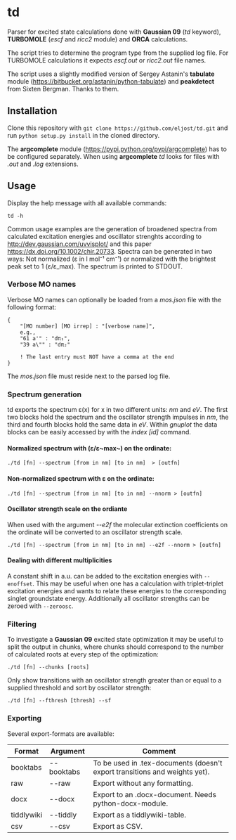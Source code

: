 # td

Parser for excited state calculations done with **Gaussian 09** (*td* keyword), **TURBOMOLE** (*escf* and *ricc2* module) and **ORCA** calculations.

The script tries to determine the program type from the supplied log file. For TURBOMOLE
calculations it expects *escf.out* or *ricc2.out* file names.

The script uses a slightly modified version of Sergey Astanin's **tabulate** module (https://bitbucket.org/astanin/python-tabulate) and **peakdetect** from Sixten Bergman. Thanks to them.

## Installation
Clone this repository with ``git clone https://github.com/eljost/td.git`` and run
``python setup.py install`` in the cloned directory.

The **argcomplete** module (https://pypi.python.org/pypi/argcomplete) has to be configured separately. When using **argcomplete** *td* looks for files with *.out* and *.log* extensions.

## Usage
Display the help message with all available commands:

	td -h

Common usage examples are the generation of broadened spectra from calculated excitation energies and oscillator strenghts according to http://dev.gaussian.com/uvvisplot/ and this paper https://dx.doi.org/10.1002/chir.20733. Spectra can be generated in two ways: Not normalized (ε in l mol⁻¹ cm⁻¹) or normalized with the brightest  peak set to 1 (ε/ε_max). The spectrum is printed to STDOUT.

### Verbose MO names 
Verbose MO names can optionally be loaded from a *mos.json* file with the following format:

	{
		"[MO number] [MO irrep] : "[verbose name]",
		e.g.,
		"61 a'" : "dπ₁",
		"39 a\"" : "dπ₂"
		
		! The last entry must NOT have a comma at the end
	}

The *mos.json* file must reside next to the parsed log file.

### Spectrum generation

td exports the spectrum ε(x) for x in two different units: *nm* and *eV*. The first two blocks hold the spectrum and the oscillator strength impulses in *nm*, the third and fourth blocks hold the same data in *eV*. Within *gnuplot* the data blocks can be easily accessed by with the *index [id]* command.

#### Normalized spectrum with (ε/ε~max~) on the ordinate:

	./td [fn] --spectrum [from in nm] [to in nm]  > [outfn]
	
#### Non-normalized spectrum with ε on the ordinate:

	./td [fn] --spectrum [from in nm] [to in nm] --nnorm > [outfn]
	
#### Oscillator strength scale on the ordiante
When used with the argument  *\-\-e2f* the molecular extinction coefficients on the ordinate will be converted to an oscillator strength scale.

	./td [fn] --spectrum [from in nm] [to in nm] --e2f --nnorm > [outfn]
	
#### Dealing with different multiplicities
A constant shift in a.u. can be added to the excitation energies with `--enoffset`. This may be useful when one has a calculation with triplet-triplet excitation energies and wants to relate these energies to the corresponding singlet groundstate energy. Additionally all oscillator strengths can be zeroed with `--zeroosc`.

### Filtering

To investigate a **Gaussian 09** excited state optimization it may be useful to split the output in chunks, where chunks should correspond to the number of calculated roots at every step of the optimization:

	./td [fn] --chunks [roots]

Only show transitions with an oscillator strength greater than or equal to a supplied threshold and sort by oscillator strength:
	
	./td [fn] --fthresh [thresh] --sf

### Exporting
Several export-formats are available:

| Format | Argument | Comment |
| --------- | ------------- | ------------- |
| booktabs | \-\-booktabs | To be used in .tex-documents (doesn't export transitions and weights yet).|
| raw | \-\-raw | Export without any formatting. |
| docx | \-\-docx | Export to an .docx-document. Needs python-docx-module. |
| tiddlywiki | \-\-tiddly | Export as a tiddlywiki-table. |
| csv | \-\-csv | Export as CSV. |
